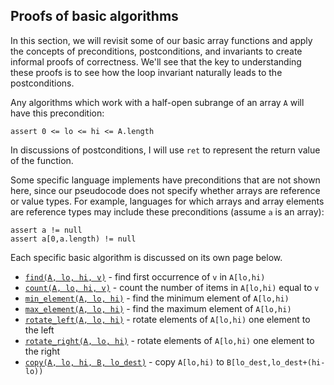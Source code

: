 ## Proofs of basic algorithms

In this section,
we will revisit some of our basic array functions
and apply the concepts of preconditions,
postconditions, and invariants to create
informal proofs of correctness.
We'll see that the key to understanding these proofs
is to see how the loop invariant naturally leads
to the postconditions.

Any algorithms which work
with a half-open subrange of an array ```A```
will have this precondition:
```
assert 0 <= lo <= hi <= A.length
```
In discussions of postconditions,
I will use ```ret``` to represent
the return value of the function.

Some specific language implements have preconditions
that are not shown here,
since our pseudocode does not specify
whether arrays are reference or value
types.
For example, languages for which arrays
and array elements are reference types
may include these preconditions
(assume ```a``` is an array):
```
assert a != null
assert a[0,a.length) != null
```
Each specific basic algorithm is discussed
on its own page below.

* [`find(A, lo, hi, v)`](../algorithms-proof/find.md) - find first occurrence of `v` in `A[lo,hi)`
* [`count(A, lo, hi, v)`](../algorithms-proof/count.md) - count the number of items in `A[lo,hi)` equal to `v`
* [`min_element(A, lo, hi)`](../algorithms-proof/min-element.md) - find the minimum element of `A[lo,hi)`
* [`max_element(A, lo, hi)`](../algorithms-proof/max-element.md) - find the maximum element of `A[lo,hi)`
* [`rotate_left(A, lo, hi)`](../algorithms-proof/rotate-left.md) - rotate elements of `A[lo,hi)` one element to the left
* [`rotate_right(A, lo, hi)`](../algorithms-proof/rotate-right.md) - rotate elements of `A[lo,hi)` one element to the right
* [`copy(A, lo, hi, B, lo_dest)`](../algorithms-proof/copy.md) - copy `A[lo,hi)` to `B[lo_dest,lo_dest+(hi-lo))`
